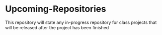 # Upcoming-Repositories
This repository will state any in-progress repository for class projects that will be released after the project has been finished
